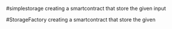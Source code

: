 #simplestorage 
creating a smartcontract that store the given input

#StorageFactory 
creating a smartcontract that store the given    
